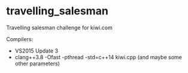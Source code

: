 # travelling_salesman
Travelling salesman challenge for kiwi.com

Compilers:
- VS2015 Update 3
- clang++3.8 -Ofast -pthread -std=c++14 kiwi.cpp (and maybe some other parameters)
